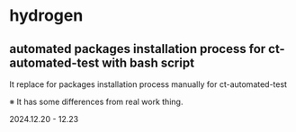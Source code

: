 # hydrogen
## automated packages installation process for ct-automated-test with bash script

It replace for packages installation process manually for ct-automated-test

※ It has some differences from real work thing.

2024.12.20 - 12.23
